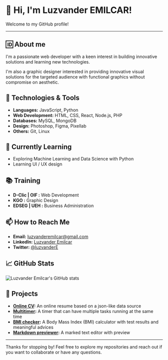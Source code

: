 # 👋 Hi, I'm Luzvander EMILCAR!

Welcome to my GitHub profile! 

---

## 🆔️ About me

I'm a passionate web developer with a keen interest in building innovative solutions and learning new technologies.

I'm also a graphic designer interested in providing innovative visual solutions for the targeted audience with functional graphics without compromise on aesthetic.


## 🔧 Technologies & Tools

- **Languages:** JavaScript, Python
- **Web Development:** HTML, CSS, React, Node.js, PHP
- **Databases:** MySQL, MongoDB
- **Design:** Photoshop, Figma, Pixellab
- **Others:** Git, Linux


## 🌱 Currently Learning

- Exploring Machine Learning and Data Science with Python
- Learning UI / UX design 


## 📚 Training 

- **D-Clic | OIF :** Web Development
- **KGO :** Graphic Design
- **EDSEG | UEH :** Business Administration


## 📫 How to Reach Me

- **Email:** [luzvanderemilcar@gmail.com](mailto:luzvanderemilcar@gmail.com)
- **LinkedIn:** [Luzvander Emilcar](https://www.linkedin.com/in/luzvanderemilcar)
- **Twitter:** [@luzvanderE](https://twitter.com/LuzvanderE)


## 📈 GitHub Stats

![Luzvander Emilcar's GitHub stats](https://github-readme-stats.vercel.app/api?username=luzvanderemilcar&show_icons=true&theme=radical)


## 🔗 Projects

- **[Online CV](https://github.com/luzvanderemilcar/cv):** An online resume based on a json-like data source 
- **[Multitimer](https://github.com/luzvanderemilcar/multi-timer):** A timer that can have multiple tasks running at the same time
- **[BMI checker](https://github.com/luzvanderemilcar/bmi-checker):** A Body Mass Index (BMI) calculator with test results and meaningful advices
- **[Markdown previewer](https://github.com/luzvanderemilcar/marked-previewer):** A marked text editor with preview

---

Thanks for stopping by! Feel free to explore my repositories and reach out if you want to collaborate or have any questions.